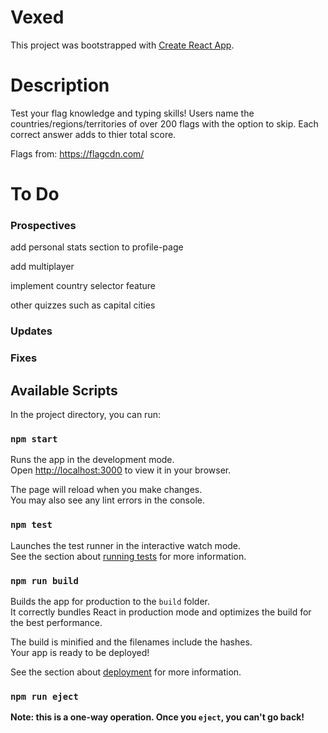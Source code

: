# Vexed

This project was bootstrapped with [Create React App](https://github.com/facebook/create-react-app).

# Description 

Test your flag knowledge and typing skills! Users name the countries/regions/territories of over 200 flags with the option to skip. Each correct answer adds to thier total score. 

Flags from: https://flagcdn.com/

# To Do

### Prospectives

add personal stats section to profile-page

add multiplayer

implement country selector feature

other quizzes such as capital cities

### Updates


### Fixes

## Available Scripts

In the project directory, you can run:

### `npm start`

Runs the app in the development mode.\
Open [http://localhost:3000](http://localhost:3000) to view it in your browser.

The page will reload when you make changes.\
You may also see any lint errors in the console.

### `npm test`

Launches the test runner in the interactive watch mode.\
See the section about [running tests](https://facebook.github.io/create-react-app/docs/running-tests) for more information.

### `npm run build`

Builds the app for production to the `build` folder.\
It correctly bundles React in production mode and optimizes the build for the best performance.

The build is minified and the filenames include the hashes.\
Your app is ready to be deployed!

See the section about [deployment](https://facebook.github.io/create-react-app/docs/deployment) for more information.

### `npm run eject`

**Note: this is a one-way operation. Once you `eject`, you can't go back!**
